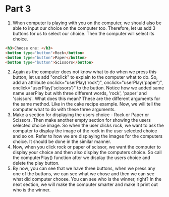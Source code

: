 # Part 3
1. When computer is playing with you on the computer, we should also be able to input our choice on the computer too. Therefore, let us add 3 buttons for us to select our choice. Then the computer will select its choice. 

```html
<h3>Choose one: </h3>
<button type="button">Rock</button>
<button type="button">Paper</button>
<button type="button">Scissors</button>
```

2. Again as the computer does not know what to do when we press this button, let us add "onclick" to explain to the computer what to do. So, add an attribute onclick="userPlay('rock')", onclick="userPlay('paper')", onclick="userPlay('scissors')" to the button. Notice how we added same name userPlay but with three different words, 'rock', 'paper' and 'scissors'. What does this mean? These are the different arguments for the same method. Like in the cake recipe example. Now, we will tell the computer what to do with these three arguments. 
3. Make a section for displaying the users choice - Rock or Paper or Scissors. Then make another empty section for showing the users selected choice image. So when the user clicks rock, we want to ask the computer to display the image of the rock in the user selected choice and so on. Refer to how we are displaying the images for the computers choice. It should be done in the similar manner. 
4. Now, when you click rock or paper of scissor, we want the computer to display your choice and then also display the computers choice. So call the computerPlay() function after we display the users choice and delete the play button. 
5. By now, you can see that we have three buttons, when we press any one of the buttons, we can see what we chose and then we can see what did computer choose. You can see who is the winner, right?
In the next section, we will make the computer smarter and make it print out who is the winner. 
